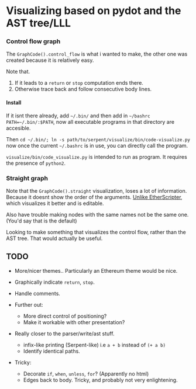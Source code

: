 
# Visualizing based on pydot and the AST tree/LLL

### Control flow graph
The `GraphCode().control_flow` is what i wanted to make, the other one was created
because it is relatively easy.

Note that.

1. If it leads to a `return` or `stop` computation ends there.
2. Otherwise trace back and follow consecutive body lines.

#### Install
If it isnt there already, add `~/.bin/` and then add in `~/bashrc`
`PATH=~/.bin/:$PATH`, now all executable programs in that directory are accesible.

Then `cd ~/.bin/; ln -s path/to/serpent/visualize/bin/code-visualize.py` now
once the current `~/.bashrc` is in use, you can directly call the program.

`visualize/bin/code_visualize.py` is intended to run as program. It requires the
presence of `python2`.

### Straight graph
Note that the `GraphCode().straight` visualization, loses a lot of information.
Because it doesnt show the order of the arguments.
[Unlike EtherScripter](http://etherscripter.com/), which visualizes it better
and is editable.

Also have trouble making nodes with the same names not be the same one.
(You'd say that is the default)

Looking to make something that visualizes the control flow, rather than the
AST tree. That would actually be useful.

## TODO
* More/nicer themes.. Particularly an Ethereum theme would be nice.

* Graphically indicate `return`, `stop`.

* Handle comments.

* Further out:
  + More direct control of positioning?
  + Make it workable with other presentation?

* Really closer to the parser/write/ast stuff.
  + infix-like printing (Serpent-like) i.e `a + b` instead of `(+ a b)`
  + Identify identical paths.

* Tricky:
  + Decorate `if`, `when`, `unless`, `for`? (Apparently no html)
  + Edges back to body. Tricky, and probably not very enlightening.
  
